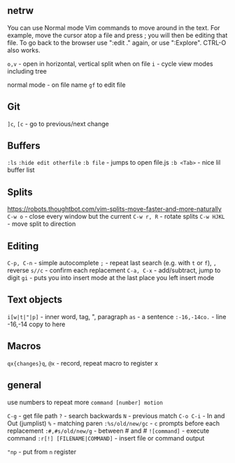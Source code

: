 ## netrw
You can use Normal mode Vim commands to move around in the text.  For example,
move the cursor atop a file and press <Enter>; you will then be editing that
file.  To go back to the browser use ":edit ." again, or use ":Explore".
CTRL-O also works.

`o,v` - open in horizontal, vertical split when on file
`i` - cycle view modes including tree

normal mode - on file name `gf` to edit file

## Git
`]c`, `[c` - go to previous/next change

## Buffers
`:ls`
`:hide edit otherfile`
`:b file` - jumps to open file.js
`:b <Tab>` - nice lil buffer list

## Splits
https://robots.thoughtbot.com/vim-splits-move-faster-and-more-naturally
`C-w o` - close every window but the current
`C-w r, R` - rotate splits
`C-w HJKL` - move split to direction

## Editing
`C-p, C-n` - simple autocomplete
`;` - repeat last search (e.g. with `t` or `f`), `,` reverse
`s//c` - confirm each replacement
`C-a, C-x` - add/subtract, jump to digit
`gi` - puts you into insert mode at the last place you left insert mode

## Text objects
`i[w|t|"|p]` - inner word, tag, ", paragraph
`as` - a sentence
`:-16,-14co.` - line -16,-14 copy to here

## Macros
`qx{changes}q`, `@x` - record, repeat macro to register x

## general
use numbers to repeat more
`command [number] motion`

`C-g` - get file path
`?` - search backwards
`N` - previous match
`C-o C-i` - In and Out (jumplist)
`%` - matching paren
`:%s/old/new/gc` - `c` prompts before each replacement
`:#,#s/old/new/g` - between # and #
`![command]` - execute command
`:r[!] [FILENAME|COMMAND]` - insert file or command output

`"np` - put from `n` register
